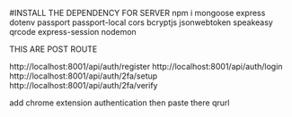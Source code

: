 #INSTALL THE DEPENDENCY FOR SERVER
npm i mongoose express dotenv passport passport-local cors bcryptjs jsonwebtoken speakeasy qrcode express-session nodemon

THIS ARE POST ROUTE

http://localhost:8001/api/auth/register 
http://localhost:8001/api/auth/login 
http://localhost:8001/api/auth/2fa/setup
http://localhost:8001/api/auth/2fa/verify

add chrome extension authentication then paste there qrurl
